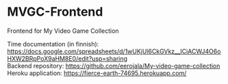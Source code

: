 # MVGC-Frontend
Frontend for My Video Game Collection

Time documentation (in finnish): https://docs.google.com/spreadsheets/d/1wUKjUl6CkGVkz__ICiACWJ4O6oHXW2BRpPoX9aHM8E0/edit?usp=sharing  
Backend repository: https://github.com/eerojala/My-video-game-collection  
Heroku application: https://fierce-earth-74695.herokuapp.com/
